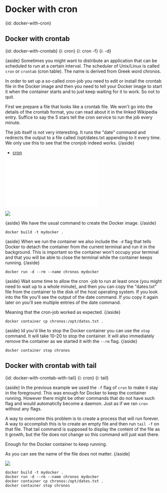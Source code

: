 # Docker with cron
{id: docker-with-cron}

## Docker with crontab
{id: docker-with-crontab}
{i: cron}
{i: cron -f}
{i: -d}

{aside}
Sometimes you might want to distribute an application that can be scheduled to run at a certain interval.
The scheduler of Unix/Linux is called `cron` or `crontab` (cron table). The name is derived from Greek word chronos.

In order to set up a so-called cron-job you need to edit or install the crontab file in the Docker image
and then you need to tell your Docker image to start it when the container starts and to just keep waiting for it to work.
So not to quit.

First we prepare a file that looks like a crontab file. We won't go into the details of the crontab format, you can
read about it in the linked Wikipedia entry. Suffice to say the 5 stars tell the cron service to run the job every minute.

The job itself is not very interesting. It runs the "date" command and redirects the output to a file called /opt/dates.txt
appending to it every time. We only use this to see that the cronjob indeed works.
{/aside}

* [cron](https://en.wikipedia.org/wiki/Cron)

![](examples/crontab/crontab.txt)

![](examples/crontab/Dockerfile)


{aside}
We have the usual command to create the Docker image.
{/aside}

```
docker build -t mydocker .
```

{aside}
When we run the container we also include the `-d` flag that tells Docker to detach the container
from the current terminal and run it in the background. This is important so the container won't
occupy your terminal and that you will be able to close the terminal while the container keeps running.
{/aside}

```
docker run -d --rm --name chronos mydocker
```

{aside}
Wait some time to allow the cron -job to run at least once (you might need to wait up to a whole minute),
and then you can copy the "dates.txt" file from the container to the disk of the host operating system.
If you look into the file you'll see the output of the date command. If you copy it again later on you'll
see multiple entries of the date command.

Meaning that the cron-job worked as expected.
{/aside}

```
docker container cp chronos:/opt/dates.txt .
```

{aside}
Id you'd like to stop the Docker container you can use the `stop` command. It will take 10-20 to stop the container.
It will also immediately remove the container as we started it with the `--rm` flag.
{/aside}

```
docker container stop chronos
```

## Docker with crontab  with tail
{id: docker-with-crontab-with-tail}
{i: cron}
{i: tail}

{aside}
In the previous example we used the `-f` flag of `cron` to make it stay in the foreground.
This was enough for Docker to keep the container running. However there might be other commands
that do not have such flag and would automaticlly become a daemon. Just as if we ran `cron` without
any flags.

A way to overcome this problem is to create a process that will run forever. A way to accomplish this
is to create an empty file and then run `tail -f` on that file. That tail command is supposed to display the
content of the file as it growth, but the file does not change so this command will just wait there.

Enough for the Docker container to keep running.

As you can see the name of the file does not matter.
{/aside}

![](examples/crontab2/Dockerfile)

```
docker build -t mydocker .
docker run -d --rm --name chronos mydocker
docker container cp chronos:/opt/dates.txt .
docker container stop chronos
```


